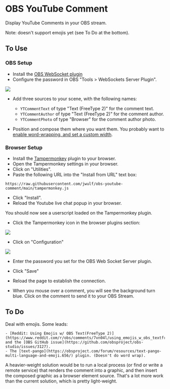 # OBS YouTube Comment

Display YouTube Comments in your OBS stream.

Note: doesn't support emojis yet (see To Do at the bottom).

## To Use 

### OBS Setup

* Install the [OBS WebSocket plugin](https://github.com/Palakis/obs-websocket)
* Configure the password in OBS "Tools > WebSockets Server Plugin".

![](img/websocket-server-settings.png)

* Add three sources to your scene, with the following names:

    - `YTCommentText` of type "Text (FreeType 2)" for the comment text.
    - `YTCommentAuthor` of type "Text (FreeType 2)" for the comment author.
    - `YTCommentPhoto` of type "Browser" for the comment author photo.

* Position and compose them where you want them. You probably want to [enable word-wrapping, and set a custom width](https://lvacula.com/2020/05/obs-studios-word-wrapping-is-weird/).

### Browser Setup

* Install the [Tampermonkey](https://www.tampermonkey.net/) plugin to your browser.
* Open the Tampermonkey settings in your browser.
* Click on "Utilities".
* Paste the following URL into the "Install from URL" text box:

```
https://raw.githubusercontent.com/jwulf/obs-youtube-comment/main/tampermonkey.js
```

* Click "Install".
* Reload the Youtube live chat popup in your browser.

You should now see a userscript loaded on the Tampermonkey plugin.

* Click the Tampermonkey icon in the browser plugins section:

![](img/plugin-loaded.png)

* Click on "Configuration"

![](img/plugin-config.png)

* Enter the password you set for the OBS Web Socket Server plugin.
* Click "Save"
* Reload the page to establish the connection.

* When you mouse over a comment, you will see the background turn blue. Click on the comment to send it to your OBS Stream.

## To Do

Deal with emojis. Some leads: 

    - [Reddit: Using Emojis w/ OBS Text(FreeType 2)](https://www.reddit.com/r/obs/comments/7vn04l/using_emojis_w_obs_textfreetype_2/) and the [OBS GitHub issue](https://github.com/obsproject/obs-studio/issues/3127).
    - The [text-pango](https://obsproject.com/forum/resources/text-pango-multi-language-and-emoji.656/) plugin. (Doesn't do word wrap).

A heavier-weight solution would be to run a local process (or find or write a remote service) that renders the comment into a graphic, and then insert the composed graphic as a browser element source. That's a lot more work than the current solution, which is pretty light-weight.
